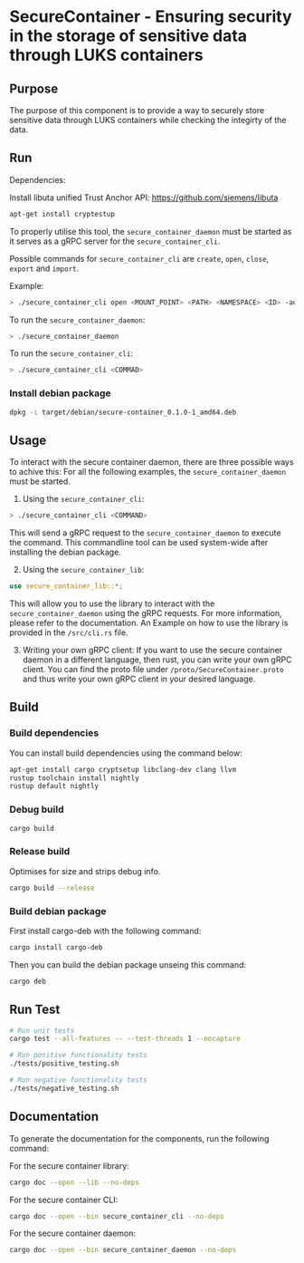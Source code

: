 # SecureContainer - Ensuring security in the storage of sensitive data through LUKS containers

## Purpose

The purpose of this component is to provide a way to securely store sensitive data through LUKS containers while checking the integirty of the data.

## Run

Dependencies:

Install libuta unified Trust Anchor API: 
https://github.com/siemens/libuta

```bash
apt-get install cryptestup 
```
To properly utilise this tool, the `secure_container_daemon` must be started as it serves as a gRPC server for the `secure_container_cli`.

Possible commands for `secure_container_cli` are `create`, `open`, `close`, `export` and `import`.

Example: 
```bash
> ./secure_container_cli open <MOUNT_POINT> <PATH> <NAMESPACE> <ID> -auto_open
```


To run the `secure_container_daemon`:

```bash
> ./secure_container_daemon
```

To run the `secure_container_cli`:

```bash
> ./secure_container_cli <COMMAD>
```

### Install debian package

```bash
dpkg -i target/debian/secure-container_0.1.0-1_amd64.deb
```

## Usage
To interact with the secure container daemon, there are three possible ways to achive this:
For all the following examples, the `secure_container_daemon` must be started.

1) Using the `secure_container_cli`:
```bash
> ./secure_container_cli <COMMAND>
```
This will send a gRPC request to the `secure_container_daemon` to execute the command.
This commandline tool can be used system-wide after installing the debian package.

2) Using the `secure_container_lib`:
```rust
use secure_container_lib::*;
```
This will allow you to use the library to interact with the `secure_container_daemon` using the gRPC requests.
For more information, please refer to the documentation.
An Example on how to use the library is provided in the `/src/cli.rs` file.

3) Writing your own gRPC client:
If you want to use the secure container daemon in a different language, then rust, you can write your own gRPC client.
You can find the proto file under `/proto/SecureContainer.proto`
   and thus write your own gRPC client in your desired language.


## Build


### Build dependencies

You can install build dependencies using the command below:

```bash
apt-get install cargo cryptsetup libclang-dev clang llvm
rustup toolchain install nightly
rustup default nightly
```

### Debug build 

```bash
cargo build
```

### Release build 

Optimises for size and strips debug info.

```bash
cargo build --release
```

### Build debian package

First install cargo-deb with the following command:

```bash
cargo install cargo-deb

```
Then you can build the debian package unseing this command:
```bash
cargo deb
```



## Run Test

```bash
# Run unit tests
cargo test --all-features -- --test-threads 1 --nocapture

# Run positive functionality tests
./tests/positive_testing.sh

# Run negative functionality tests
./tests/negative_testing.sh
```

## Documentation
To generate the documentation for the components, run the following command:

For the secure container library:
```bash
cargo doc --open --lib --no-deps
```

For the secure container CLI:
```bash
cargo doc --open --bin secure_container_cli --no-deps
```

For the secure container daemon:
```bash
cargo doc --open --bin secure_container_daemon --no-deps
```
